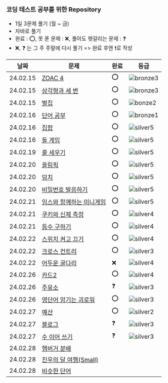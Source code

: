 ### 코딩 테스트 공부를 위한 Repository

- 1일 3문제 풀기 (월 ~ 금)
- 자바로 풀기
- 완료 : ⭕, 못 푼 문제 : ❌, 풀어도 헷갈리는 문제 : ❓
- ❌, ❓ 는 그 주 주말에 다시 풀기 => 완료 후엔 ❗로 작성

| 날짜       | 문제                                                     | 완료 | 등급                                                           |
|----------|--------------------------------------------------------|----|--------------------------------------------------------------|
| 24.02.15 | [ZOAC 4](https://www.acmicpc.net/problem/23971)        | ⭕  | ![bronze3](https://d2gd6pc034wcta.cloudfront.net/tier/3.svg) |
| 24.02.15 | [삼각형과 세 변](https://www.acmicpc.net/problem/5073)       | ⭕  | ![bronze3](https://d2gd6pc034wcta.cloudfront.net/tier/3.svg) |
| 24.02.15 | [벌집](https://www.acmicpc.net/problem/2292)             | ⭕  | ![bonze2](https://d2gd6pc034wcta.cloudfront.net/tier/4.svg)  |
| 24.02.16 | [단어 공부](https://www.acmicpc.net/problem/1157)          | ⭕  | ![bronze1](https://d2gd6pc034wcta.cloudfront.net/tier/5.svg) |
| 24.02.16 | [집합](https://www.acmicpc.net/problem/11723)            | ⭕  | ![silver5](https://d2gd6pc034wcta.cloudfront.net/tier/6.svg) |
| 24.02.16 | [돌 게임](https://www.acmicpc.net/problem/9655)           | ⭕  | ![silver5](https://d2gd6pc034wcta.cloudfront.net/tier/6.svg) |
| 24.02.19 | [줄 세우기](https://www.acmicpc.net/problem/10431)         | ⭕  | ![silver5](https://d2gd6pc034wcta.cloudfront.net/tier/6.svg) |
| 24.02.20 | [올림픽](https://www.acmicpc.net/problem/8979)            | ⭕  | ![silver5](https://d2gd6pc034wcta.cloudfront.net/tier/6.svg) |
| 24.02.20 | [덩치](https://www.acmicpc.net/problem/7568)             | ⭕  | ![silver5](https://d2gd6pc034wcta.cloudfront.net/tier/6.svg) |
| 24.02.20 | [비밀번호 발음하기](https://www.acmicpc.net/problem/4659)      | ⭕  | ![silver5](https://d2gd6pc034wcta.cloudfront.net/tier/6.svg) |
| 24.02.21 | [임스와 함께하는 미니게임](https://www.acmicpc.net/problem/25757) | ⭕  | ![silver5](https://d2gd6pc034wcta.cloudfront.net/tier/6.svg) |
| 24.02.21 | [쿠키와 신체 측정](https://www.acmicpc.net/problem/20125)     | ⭕  | ![silver4](https://d2gd6pc034wcta.cloudfront.net/tier/7.svg) |
| 24.02.21 | [등수 구하기](https://www.acmicpc.net/problem/1205)         | ⭕  | ![silver4](https://d2gd6pc034wcta.cloudfront.net/tier/7.svg) |
| 24.02.22 | [스위치 켜고 끄기](https://www.acmicpc.net/problem/1244)      | ⭕  | ![silver4](https://d2gd6pc034wcta.cloudfront.net/tier/7.svg) |
| 24.02.22 | [크로스 컨트리](https://www.acmicpc.net/problem/9017)        | ⭕  | ![silver3](https://d2gd6pc034wcta.cloudfront.net/tier/8.svg) |
| 24.02.22 | [어두운 굴다리](https://www.acmicpc.net/problem/17266)       | ❌  | ![silver4](https://d2gd6pc034wcta.cloudfront.net/tier/7.svg) |
| 24.02.26 | [카드2](https://www.acmicpc.net/problem/2164)            | ⭕  | ![silver4](https://d2gd6pc034wcta.cloudfront.net/tier/7.svg) |
| 24.02.26 | [주유소](https://www.acmicpc.net/problem/13305)           | ❓  | ![silver3](https://d2gd6pc034wcta.cloudfront.net/tier/8.svg) |
| 24.02.26 | [영단어 암기는 괴로워](https://www.acmicpc.net/problem/20920)   | ⭕  | ![silver3](https://d2gd6pc034wcta.cloudfront.net/tier/8.svg) |
| 24.02.27 | [예산](https://www.acmicpc.net/problem/2512)             | ⭕  | ![silver2](https://d2gd6pc034wcta.cloudfront.net/tier/9.svg) |
| 24.02.27 | [블로그](https://www.acmicpc.net/problem/21921)           | ❓  | ![silver3](https://d2gd6pc034wcta.cloudfront.net/tier/8.svg) |                                                           |
| 24.02.27 | [수 이어 쓰기](https://www.acmicpc.net/problem/1515)        | ❓  | ![silver3](https://d2gd6pc034wcta.cloudfront.net/tier/8.svg) |                      |
|24.02.28| [햄버거 분배](https://www.acmicpc.net/problem/19941)                                             ||
|24.02.28| [진우의 달 여행(Small)](https://www.acmicpc.net/problem/17484)                                    ||
|24.02.28| [비슷한 단어](https://www.acmicpc.net/problem/2607)                                             ||